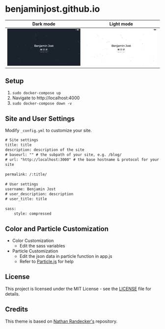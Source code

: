 # benjaminjost.github.io

Dark mode             |  Light mode
:-------------------------:|:-------------------------:
![](images/dark.png)  |  ![](images/light.png)

## Setup

1) `sudo docker-compose up`  
2) Navigate to http://localhost:4000  
3) `sudo docker-compose down -v`  

## Site and User Settings

Modify `_config.yml` to customize your site.

```
# Site settings
title: title
description: description of the site
# baseurl: "" # the subpath of your site, e.g. /blog/
# url: "http://localhost:3000" # the base hostname & protocol for your site

permalink: /:title/

# User settings
username: Benjamin Jost
# user_description: description 
# user_title: title

sass:
    style: compressed
```

## Color and Particle Customization
- Color Customization
  - Edit the sass variables
- Particle Customization
  - Edit the json data in particle function in app.js
  - Refer to [Particle.js](https://github.com/VincentGarreau/particles.js/) for help

## License

This project is licensed under the MIT License - see the [LICENSE](LICENSE) file for details.

## Credits

This theme is based on [Nathan Randecker's](https://github.com/nrandecker/particle) repository.
